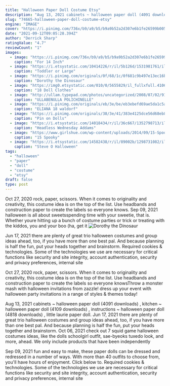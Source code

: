 ```yaml
---
title: "Halloween Paper Doll Costume Etsy"
description: "Aug 13, 2021 cabinets ~ halloween paper doll (4091 downloads) , kitchen ~ halloween paper doll (4109 downloads) , instructions ~ halloween paper doll (4818 downloads) , little laurie paper doll"
slug: "74665-halloween-paper-doll-costume-etsy"
engine: "IMAGE"
cover: "https://i.pinimg.com/736x/b9/a9/b5/b9a9b52a2d307e6b1fe26599b0056ecd.jpg"
date: "2021-09-12T09:05:28.394Z"
author: "Derrick Sharp"
ratingValue: "4.7"
reviewCount: "1"
images:
  - image: "https://i.pinimg.com/736x/b9/a9/b5/b9a9b52a2d307e6b1fe26599b0056ecd.jpg"
    caption: "For 14 Inch"
  - image: "https://i.etsystatic.com/10414226/r/il/5b126d/1531981761/il_fullxfull.1531981761_gxfi.jpg"
    caption: "Toddler or Large"
  - image: "https://i.pinimg.com/originals/0f/68/1c/0f681c9b497e13ec16b0c559fc7fcc8b.jpg"
    caption: "Dorothy the Dinosaur"
  - image: "https://img0.etsystatic.com/010/0/5655829/il_fullxfull.410626658_8weh.jpg"
    caption: "18 Doll Clothes"
  - image: "http://ullam.typepad.com/photos/uncategorized/2008/07/02/9117321.jpg"
    caption: "ULLABENULLA POLICHINELLE"
  - image: "https://i.pinimg.com/originals/eb/3e/be/eb3ebefd69ae5da1c5ae4a2e78963178.jpg"
    caption: "ELIANA 18 waldorf"
  - image: "https://i.pinimg.com/originals/38/3e/41/383e4125dce56d68eb8ec23607aedbd9.jpg"
    caption: "Pin on Dolls"
  - image: "https://i.etsystatic.com/14018434/r/il/36c667/1352798713/il_794xN.1352798713_nz4h.jpg"
    caption: "Headless Wednesday Addams"
  - image: "https://www.girlshue.com/wp-content/uploads/2014/09/15-Spooky-Scary-Halloween-Gift-Ideas-For-Kids-Adults-2014-14.jpg"
    caption: "15 Spooky"
  - image: "https://i.etsystatic.com/14582438/r/il/89002b/1298731082/il_794xN.1298731082_q4ew.jpg"
    caption: "Steve O Halloween"
tags:
  - "halloween"
  - "paper"
  - "doll"
  - "costume"
  - "etsy"
draft: false
type: post
---
```


Oct 27, 2020 rock, paper, scissors. When it comes to originality and creativity, this costume idea is on the top of the list. Use headbands and construction paper to create the labels so everyone knows. Sep 09, 2021 halloween is all about sweetsspending time with your sweetie, that is. Whether youre hitting up a bunch of costume parties or trick or treating with the kiddos, you and your boo (ha, get it
![Dorothy the Dinosaur](https://i.pinimg.com/originals/0f/68/1c/0f681c9b497e13ec16b0c559fc7fcc8b.jpg "Dorothy the Dinosaur")

Jun 17, 2021 there are plenty of great trio halloween costumes and group ideas ahead, too, if you have more than one best pal. And because planning is half the fun, put your heads together and brainstorm. Required cookies &amp; technologies. Some of the technologies we use are necessary for critical functions like security and site integrity, account authentication, security and privacy preferences, internal site
<!--inArticleAds-->

<!--galleryOne-->

Oct 27, 2020 rock, paper, scissors. When it comes to originality and creativity, this costume idea is on the top of the list. Use headbands and construction paper to create the labels so everyone knowsThrow a monster mash with halloween invitations from zazzle! dress up your event with halloween party invitations in a range of styles & themes today!
<!--inArticleAds-->

<!--galleryTwo-->

Aug 13, 2021 cabinets ~ halloween paper doll (4091 downloads) , kitchen ~ halloween paper doll (4109 downloads) , instructions ~ halloween paper doll (4818 downloads) , little laurie paper doll. Jun 17, 2021 there are plenty of great trio halloween costumes and group ideas ahead, too, if you have more than one best pal. And because planning is half the fun, put your heads together and brainstorm. Oct 06, 2021 check out 7 squid game halloween costumes ideas, like the dolls schoolgirl outfit, sae-byeoks tuxedo look, and more, ahead. We only include products that have been independently
<!--galleryThree-->

Sep 09, 2021 fun and easy to make, these paper dolls can be dressed and redressed in a number of ways. With more than 40 outfits to choose from, you'll have hours of enjoyment. Click below to. Required cookies & technologies. Some of the technologies we use are necessary for critical functions like security and site integrity, account authentication, security and privacy preferences, internal site